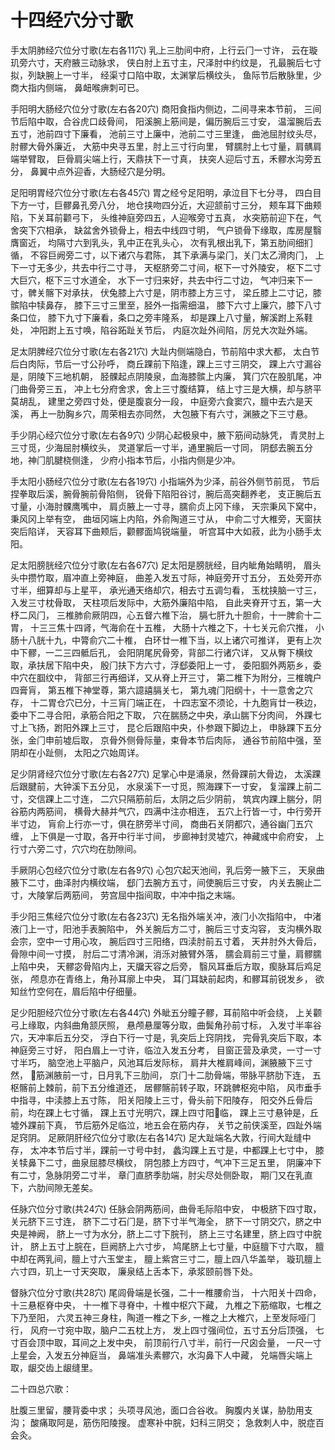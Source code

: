# 十四经穴分寸歌

手太阴肺经穴位分寸歌(左右各11穴)
乳上三肋间中府，上行云⻔一寸许，
云在璇玑旁六寸，天府腋三动脉求，
侠白肘上五寸主，尺泽肘中约纹是，
孔最腕后七寸拟，列缺腕上一寸半，
经渠寸口陷中取，太渊掌后横纹头，
⻥际节后散脉里，少商大指内侧端，
鼻衄喉痹刺可已。

手阳明大肠经穴位分寸歌(左右各20穴)
商阳⻝指内侧边，二间寻来本节前，
三间节后陷中取，合谷⻁口歧⻣间，
阳溪腕上筋间是，偏历腕后三寸安，
温溜腕后去五寸，池前四寸下廉看，
池前三寸上廉中，池前二寸三里逢，
曲池屈肘纹头尽，肘髎大⻣外廉近，
大筋中央寻五里，肘上三寸行向里，
臂臑肘上七寸量，肩髃肩端举臂取，
巨⻣肩尖端上行，天鼎扶下一寸真，
扶突人迎后寸五，禾髎水沟旁五分，
鼻翼中点外迎香，大肠经穴是分明。

足阳明胃经穴位分寸歌(左右各45穴) 
胃之经兮足阳明，承泣目下七分寻，
四白目下方一寸，巨髎鼻孔旁八分， 
地仓挟吻四分近，大迎颔前寸三分，
颊⻋耳下曲颊陷，下关耳前颧弓下，
头维神庭旁四五，人迎喉旁寸五真，
水突筋前迎下在，气舍突下穴相承， 
缺盆舍外锁⻣上，相去中线四寸明，
气户锁⻣下缘取，库房屋翳膺窗近， 
均隔寸六到乳头，乳中正在乳头心，
次有乳根出乳下，第五肋间细扪循， 
不容巨阙旁二寸，以下诸穴与君陈，
其下承满与梁⻔，关⻔太乙滑肉⻔， 
上下一寸无多少，共去中行二寸寻，
天枢脐旁二寸间，枢下一寸外陵安， 
枢下二寸大巨穴，枢下三寸水道全，
水下一寸归来好，共去中行二寸边， 
气冲归来下一寸，髀关髂下对承扶，
伏兔膝上六寸是，阴市膝上方三寸， 
梁丘膝上二寸记，膝髌陷中犊鼻存，
膝下三寸三里至，胫外一指需细温， 
膝下六寸上廉穴，膝下八寸条口位，
膝下九寸下廉看，条口之旁丰隆系， 
却是踝上八寸量，解溪跗上系鞋处，
冲阳跗上五寸唤，陷谷跖趾关节后， 
内庭次趾外间陷，厉兑大次趾外端。

足太阴脾经穴位分寸歌(左右各21穴)
大趾内侧端隐白，节前陷中求大都，
太白节后白肉际，节后一寸公孙呼，
商丘踝前下陷逢，踝上三寸三阴交，
踝上六寸漏谷是，阴陵下三地机朝，
胫髁起点阴陵泉，血海膝髌上内廉，
箕⻔穴在股肌尾，冲⻔曲⻣旁三五，
冲上七分府舍求，舍上三寸腹结算，
结上寸三是大横，却与脐平莫胡乱，
建里之旁四寸处，便是腹哀分一段，
中庭旁六⻝窦穴，膻中去六是天溪，
再上一肋胸乡穴，周荣相去亦同然，
大包腋下有六寸，渊腋之下三寸悬。
    
手少阴心经穴位分寸歌(左右各9穴)
少阴心起极泉中，腋下筋间动脉凭，
⻘灵肘上三寸觅，少海屈肘横纹头，
灵道掌后一寸半，通里腕后一寸同，
阴郄去腕五分地，神⻔肌腱桡侧逢，
少府小指本节后，小指内侧是少冲。

手太阳小肠经穴位分寸歌(左右各19穴)
小指端外为少泽，前谷外侧节前觅，
节后捏拳取后溪，腕⻣腕前⻣陷侧，
锐⻣下陷阳谷讨，腕后高突翻养老，
支正腕后五寸量，小海肘髁鹰嘴中，
肩贞腋上一寸寻，臑俞贞上冈下缘，
天宗秉⻛下窝中，秉⻛冈上举有空，
曲垣冈端上内陷，外俞陶道三寸从，
中俞二寸大椎旁，天窗扶突后陷详，
天容耳下曲颊后，颧髎面鸠锐端量，
听宫耳中大如菽，此为小肠手太阳。
   
足太阳膀胱经穴位分寸歌(左右各67穴)
足太阳是膀胱经，目内眦⻆始睛明，
眉头头中攒竹取，眉冲直上旁神庭，
曲差入发五寸际，神庭旁开寸五分，
五处旁开亦寸半，细算却与上星平，
承光通天络却穴，相去寸五调匀看，
玉枕挟脑一寸三，入发三寸枕⻣取，
天柱项后发际中，大筋外廉陷中陷，
自此夹脊开寸五，第一大杼二⻛⻔，
三椎肺俞厥阴四，心五督六椎下治，
膈七肝九十胆俞，十一脾俞十二胃，
十三三焦十四肾，气海俞在十五椎，
大肠十六椎之下，十七关元俞穴推，
小肠十八胱十九，中膂俞穴二十椎，
白环廿一椎下当，以上诸穴可推详，
更有上次中下髎，一二三四骶后孔，
会阳阴尾尻⻣旁，背部二行诸穴详，
又从臀下横纹取，承扶居下陷中央，
殷⻔扶下方六寸，浮郄委阳上一寸，
委阳腘外两筋乡，委中穴在腘纹中，
背部三行再细详，又从脊上开三寸，
第二椎下为附分，三椎魄户四膏肓，
第五椎下神堂尊，第六譩譆膈关七，
第九魂⻔阳纲十，十一意舍之穴存，
十二胃仓穴已分，十三肓⻔端正在，
十四志室不须论，十九胞肓廿一秩边，
委中下二寻合阳，承筋合阳之下取，
穴在腨肠之中央，承山腨下分肉间，
外踝七寸上⻜扬，跗阳外踝上三寸，
昆仑后跟陷中央，仆参跟下脚边上，
申脉踝下五分张，金⻔申前墟后取，
京⻣外侧⻣际量，束⻣本节后肉际，
通谷节前陷中强，至阴却在小趾侧，
太阳之穴始周详。

足少阴肾经穴位分寸歌(左右各27穴)
足掌心中是涌泉，然⻣踝前大⻣边，
太溪踝后跟腱前，大钟溪下五分⻅，
水泉溪下一寸觅，照海踝下一寸安，
复溜踝上前二寸，交信踝上二寸连，
二穴只隔筋前后，太阴之后少阴前，
筑宾内踝上腨分，阴谷筋内两筋间，
横⻣大赫并气穴，四满中注亦相连，
五穴上行皆一寸，中行旁开半寸边，
肓俞上行亦一寸，俱在脐旁半寸间，
商曲石关阴都穴，通谷幽⻔五穴缠，
上下俱是一寸取，各开中行半寸间，
步廊神封灵墟穴，神藏彧中俞府安，
上行寸六旁二寸，穴穴均在肋隙间。
    
手厥阴心包经穴位分寸歌(左右各9穴)
心包穴起天池间，乳后旁一腋下三，
天泉曲腋下二寸，曲泽肘内横纹端，
郄⻔去腕方五寸，间使腕后三寸安，
内关去腕止二寸，大陵掌后两筋间，
劳宫屈中指间取，中冲中指之末端。

手少阳三焦经穴位分寸歌(左右各23穴)
无名指外端关冲，液⻔小次指陷中，
中渚液⻔上一寸，阳池手表腕陷中，
外关腕后方二寸，腕后三寸支沟容，
支沟横外取会宗，空中一寸用心攻，
腕后四寸三阳络，四渎肘前五寸着，
天井肘外大⻣后，⻣隙中间一寸摸，
肘后二寸清冷渊，消泺对腋臂外落，
臑会肩前三寸量，肩髎臑上陷中央，
天髎宓⻣陷内上，天牖天容之后旁，
翳⻛耳垂后方取，瘈脉耳后鸡足张，
颅息亦在⻘络上，⻆孙耳廓上中央，
耳⻔耳缺前起肉，和髎耳前锐发乡，
欲知丝竹空何在，眉后陷中仔细量。
  
足少阳胆经穴位分寸歌(左右各44穴)
外眦五分瞳子髎，耳前陷中听会绕，
上关颧弓上缘取，内斜曲⻆颔厌照，
悬颅悬厘等分取，曲鬓⻆孙前寸标，
入发寸半率谷穴，天冲率后五分交，
浮白下行一寸是，乳突后上窍阴找，
完⻣乳突后下取，本神庭旁三寸好，
阳白眉上一寸许，临泣入发五分考，
目窗正营及承灵，一寸一寸寸半巧，
脑空池上平脑户，⻛池耳后发际标，
肩井大椎肩峰间，渊腋腋下三寸然，
􏰉筋渊腋前一寸，日月乳下三肋间，
京⻔十二肋⻣端，带脉平脐肋下连，
五枢髂前上棘前，前下五分维道还，
居髎髂前转子取，环跳髀枢宛中陷，
⻛市垂手中指寻，中渎膝上五寸陈，
阳关阳陵上三寸，⻣头前下阳陵存，
阳交外丘⻣后前，均在踝上七寸循，
踝上五寸光明穴，踝上四寸阳􏰊临，
踝上三寸悬钟是，丘墟外踝前下真，
节后筋外足临泣，地五会在筋内存，
关节之前侠溪至，四趾外端足窍阴。
足厥阴肝经穴位分寸歌(左右各14穴)
足大趾端名大敦，行间大趾缝中存，
太冲本节后寸半，踝前一寸号中封，
蠡沟踝上五寸是，中都踝上七寸中，
膝关犊鼻下二寸，曲泉屈膝尽横纹，
阴包膝上方四寸，气冲下三足五里，
阴廉冲下有二寸，急脉阴旁二寸半，
章⻔直脐季肋端，肘尖尽处侧卧取，
期⻔又在乳直下，六肋间隙无差矣。
    
任脉穴位分寸歌(共24穴)
任脉会阴两筋间，曲⻣毛际陷中安，
中极脐下四寸取，关元脐下三寸连，
脐下二寸石⻔是，脐下寸半气海全，
脐下一寸阴交穴，脐之中央是神阙，
脐上一寸为水分，脐上二寸下脘刊，
脐上三寸名建里，脐上四寸中脘计，
脐上五寸上脘在，巨阙脐上六寸步，
鸠尾脐上七寸量，中庭膻下寸六取，
膻中却在两乳间，膻上寸六玉堂主，
膻上紫宫三寸二，膻上四八华盖举，
璇玑膻上六寸四，玑上一寸天突取，
廉泉结上舌本下，承浆颐前唇下处。

督脉穴位分寸歌(共28穴)
尾闾⻣端是⻓强，二十一椎腰俞当， 
十六阳关十四命，十三悬枢脊中央，
十一椎下寻脊中，十椎中枢穴下藏， 
九椎之下筋缩取，七椎之下乃至阳， 
六灵五神三身柱，陶道一椎之下乡, 
一椎之上大椎穴，上至发际哑⻔行， 
⻛府一寸宛中取，脑户二五枕上方， 
发上四寸强间位，五寸五分后顶强， 
七寸百会顶中取，耳间之上发中央， 
前顶前行八寸半，前行一尺囟会量， 
一尺一寸上星会，入发五分神庭当， 
鼻端准头素髎穴，水沟鼻下人中藏， 
兑端唇尖端上取，龈交⻮上龈缝里。
  

二十四总穴歌： 

肚腹三里留，腰背委中求；
头项寻风池，面口合谷收。 
胸腹内关谋，胁肋用支沟；
酸痛取阿是，筋伤阳陵搜。
虚寒补中脘，妇科三阴交；
急救刺人中，脱症百会灸。